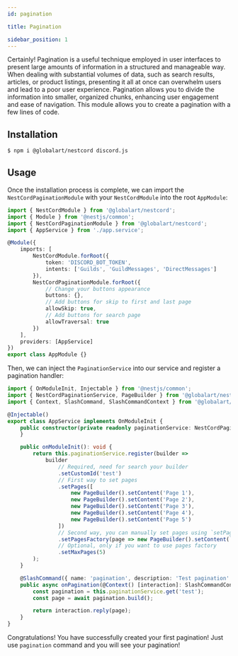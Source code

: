 ```yaml
---
id: pagination

title: Pagination

sidebar_position: 1
---
```


Certainly! Pagination is a useful technique employed in user interfaces to present large amounts of information in a structured and
manageable way. When dealing with substantial volumes of data, such as search results, articles, or product listings, presenting it all at
once can overwhelm users and lead to a poor user experience. Pagination allows you to divide the information into smaller, organized chunks,
enhancing user engagement and ease of navigation. This module allows you to create a pagination with a few lines of code.

## Installation

```bash npm2yarn
$ npm i @globalart/nestcord discord.js
```

## Usage

Once the installation process is complete, we can import the `NestCordPaginationModule` with your `NestCordModule` into the root `AppModule`:

```typescript
import { NestCordModule } from '@globalart/nestcord';
import { Module } from '@nestjs/common';
import { NestCordPaginationModule } from '@globalart/nestcord';
import { AppService } from './app.service';

@Module({
    imports: [
        NestCordModule.forRoot({
            token: 'DISCORD_BOT_TOKEN',
            intents: ['Guilds', 'GuildMessages', 'DirectMessages']
        }),
        NestCordPaginationModule.forRoot({
            // Change your buttons appearance
            buttons: {},
            // Add buttons for skip to first and last page
            allowSkip: true,
            // Add buttons for search page
            allowTraversal: true
        })
    ],
    providers: [AppService]
})
export class AppModule {}
```

Then, we can inject the `PaginationService` into our service and register a pagination handler:

```typescript
import { OnModuleInit, Injectable } from '@nestjs/common';
import { NestCordPaginationService, PageBuilder } from '@globalart/nestcord/pagination';
import { Context, SlashCommand, SlashCommandContext } from '@globalart/nestcord';

@Injectable()
export class AppService implements OnModuleInit {
    public constructor(private readonly paginationService: NestCordPaginationService) {
    }

    public onModuleInit(): void {
        return this.paginationService.register(builder =>
            builder
                // Required, need for search your builder
                .setCustomId('test')
                // First way to set pages
                .setPages([
                    new PageBuilder().setContent('Page 1'),
                    new PageBuilder().setContent('Page 2'),
                    new PageBuilder().setContent('Page 3'),
                    new PageBuilder().setContent('Page 4'),
                    new PageBuilder().setContent('Page 5')
                ])
                // Second way, you can manually set pages using `setPages` method
                .setPagesFactory(page => new PageBuilder().setContent(`Page ${page}`))
                // Optional, only if you want to use pages factory
                .setMaxPages(5)
        );
    }

    @SlashCommand({ name: 'pagination', description: 'Test pagination' })
    public async onPagination(@Context() [interaction]: SlashCommandContext) {
        const pagination = this.paginationService.get('test');
        const page = await pagination.build();

        return interaction.reply(page);
    }
}
```

Congratulations! You have successfully created your first pagination!
Just use `pagination` command and you will see your pagination!
